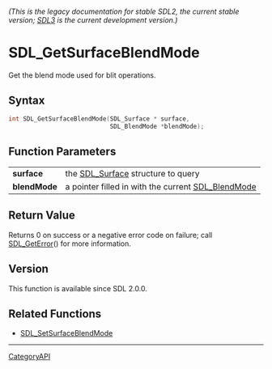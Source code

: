 ###### (This is the legacy documentation for stable SDL2, the current stable version; [SDL3](https://wiki.libsdl.org/SDL3/) is the current development version.)
# SDL_GetSurfaceBlendMode

Get the blend mode used for blit operations.

## Syntax

```c
int SDL_GetSurfaceBlendMode(SDL_Surface * surface,
                            SDL_BlendMode *blendMode);

```

## Function Parameters

|                   |                                                                     |
| ----------------- | ------------------------------------------------------------------- |
| **surface**       | the [SDL_Surface](SDL_Surface.md) structure to query                   |
| **blendMode**     | a pointer filled in with the current [SDL_BlendMode](SDL_BlendMode.md) |

## Return Value

Returns 0 on success or a negative error code on failure; call
[SDL_GetError](SDL_GetError.md)() for more information.

## Version

This function is available since SDL 2.0.0.

## Related Functions

* [SDL_SetSurfaceBlendMode](SDL_SetSurfaceBlendMode.md)

----
[CategoryAPI](CategoryAPI.md)

